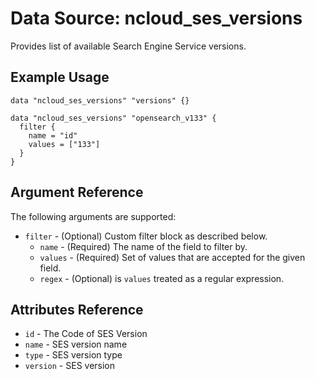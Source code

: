 # Data Source: ncloud_ses_versions

Provides list of available Search Engine Service versions.

## Example Usage

```hcl
data "ncloud_ses_versions" "versions" {}

data "ncloud_ses_versions" "opensearch_v133" {
  filter {
    name = "id"
    values = ["133"]
  }
}

```

## Argument Reference
The following arguments are supported:

* `filter` - (Optional) Custom filter block as described below.
    * `name` - (Required) The name of the field to filter by.
    * `values` - (Required) Set of values that are accepted for the given field.
    * `regex` - (Optional) is `values` treated as a regular expression.

## Attributes Reference

* `id` - The Code of SES Version
* `name` - SES version name
* `type` - SES version type
* `version` - SES version